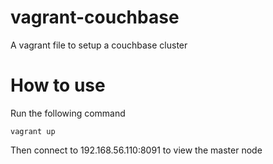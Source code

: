 vagrant-couchbase
=================

A vagrant file to setup a couchbase cluster


# How to use
Run the following command

    vagrant up
    
Then connect to 192.168.56.110:8091 to view the master node
